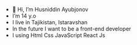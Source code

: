 - 👋 Hi, I’m Husniddin Ayubjonov
- I’m 14 y.o
- I live in Tajikistan, Istaravshan
- In the future I want to be a front-end developer
- I using Html Css JavaScript React Js 

